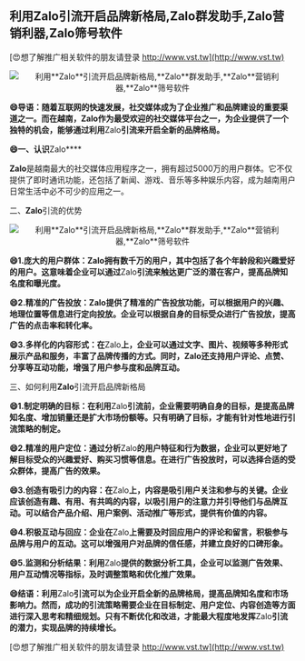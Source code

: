 ## **利用**Zalo**引流开启品牌新格局,**Zalo**群发助手,**Zalo**营销利器,**Zalo**筛号软件**

[😍想了解推广相关软件的朋友请登录 http://www.vst.tw](http://www.vst.tw)

 <center><img src="https://vst.tw/MP4/tuiguang/png/3.png" alt="利用**Zalo**引流开启品牌新格局,**Zalo**群发助手,**Zalo**营销利器,**Zalo**筛号软件"></center>

**😄导语：随着互联网的快速发展，社交媒体成为了企业推广和品牌建设的重要渠道之一。而在越南，**Zalo**作为最受欢迎的社交媒体平台之一，为企业提供了一个独特的机会，能够通过利用**Zalo**引流来开启全新的品牌格局。**

**😄一、认识**Zalo****

**Zalo**是越南最大的社交媒体应用程序之一，拥有超过5000万的用户群体。它不仅提供了即时通讯功能，还包括了新闻、游戏、音乐等多种娱乐内容，成为越南用户日常生活中必不可少的应用之一。

二、**Zalo**引流的优势

 <center><img src="https://vst.tw/MP4/tuiguang/png/5.png" alt="利用**Zalo**引流开启品牌新格局,**Zalo**群发助手,**Zalo**营销利器,**Zalo**筛号软件"></center>

**😄1.庞大的用户群体：**Zalo**拥有数千万的用户，其中包括了各个年龄段和兴趣爱好的用户。这意味着企业可以通过**Zalo**引流来触达更广泛的潜在客户，提高品牌知名度和曝光度。**

**😄2.精准的广告投放：**Zalo**提供了精准的广告投放功能，可以根据用户的兴趣、地理位置等信息进行定向投放。企业可以根据自身的目标受众进行广告投放，提高广告的点击率和转化率。**

**😄3.多样化的内容形式：在**Zalo**上，企业可以通过文字、图片、视频等多种形式展示产品和服务，丰富了品牌传播的方式。同时，**Zalo**还支持用户评论、点赞、分享等互动功能，增强了用户参与度和品牌互动。**

三、如何利用**Zalo**引流开启品牌新格局

**😄1.制定明确的目标：在利用**Zalo**引流前，企业需要明确自身的目标，是提高品牌知名度、增加销量还是扩大市场份额等。只有明确了目标，才能有针对性地进行引流策略的制定。**

**😄2.精准的用户定位：通过分析**Zalo**的用户特征和行为数据，企业可以更好地了解目标受众的兴趣爱好、购买习惯等信息。在进行广告投放时，可以选择合适的受众群体，提高广告的效果。**

**😄3.创造有吸引力的内容：在**Zalo**上，内容是吸引用户关注和参与的关键。企业应该创造有趣、有用、有共鸣的内容，以吸引用户的注意力并引导他们与品牌互动。可以结合产品介绍、用户案例、活动推广等形式，提供有价值的内容。**

**😄4.积极互动与回应：企业在**Zalo**上需要及时回应用户的评论和留言，积极参与品牌与用户的互动。这可以增强用户对品牌的信任感，并建立良好的口碑形象。**

**😄5.监测和分析结果：利用**Zalo**提供的数据分析工具，企业可以监测广告效果、用户互动情况等指标，及时调整策略和优化推广效果。**

**😄结语：利用**Zalo**引流可以为企业开启全新的品牌格局，提高品牌知名度和市场影响力。然而，成功的引流策略需要企业在目标制定、用户定位、内容创造等方面进行深入思考和精细规划。只有不断优化和改进，才能最大程度地发挥**Zalo**引流的潜力，实现品牌的持续增长。**

[😍想了解推广相关软件的朋友请登录 http://www.vst.tw](http://www.vst.tw)



